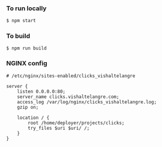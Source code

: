 ### To run locally

```sh
$ npm start
```

### To build

```
$ npm run build
```

### NGINX config

```
# /etc/nginx/sites-enabled/clicks_vishaltelangre

server {
    listen 0.0.0.0:80;
    server_name clicks.vishaltelangre.com;
    access_log /var/log/nginx/clicks_vishaltelangre.log;
    gzip on;

    location / {
        root /home/deployer/projects/clicks;
        try_files $uri $uri/ /;
    }
}
```
